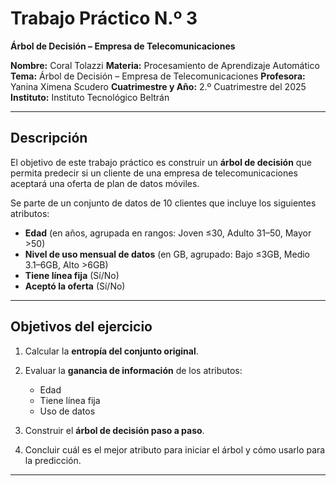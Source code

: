 # Trabajo Práctico N.º 3

**Árbol de Decisión – Empresa de Telecomunicaciones**

**Nombre:** Coral Tolazzi
**Materia:** Procesamiento de Aprendizaje Automático
**Tema:** Árbol de Decisión – Empresa de Telecomunicaciones
**Profesora:** Yanina Ximena Scudero
**Cuatrimestre y Año:** 2.º Cuatrimestre del 2025
**Instituto:** Instituto Tecnológico Beltrán

---

## Descripción

El objetivo de este trabajo práctico es construir un **árbol de decisión** que permita predecir si un cliente de una empresa de telecomunicaciones aceptará una oferta de plan de datos móviles.

Se parte de un conjunto de datos de 10 clientes que incluye los siguientes atributos:

* **Edad** (en años, agrupada en rangos: Joven ≤30, Adulto 31–50, Mayor >50)
* **Nivel de uso mensual de datos** (en GB, agrupado: Bajo ≤3GB, Medio 3.1–6GB, Alto >6GB)
* **Tiene línea fija** (Sí/No)
* **Aceptó la oferta** (Sí/No)

---

## Objetivos del ejercicio

1. Calcular la **entropía del conjunto original**.
2. Evaluar la **ganancia de información** de los atributos:

   * Edad
   * Tiene línea fija
   * Uso de datos
3. Construir el **árbol de decisión paso a paso**.
4. Concluir cuál es el mejor atributo para iniciar el árbol y cómo usarlo para la predicción.

---
